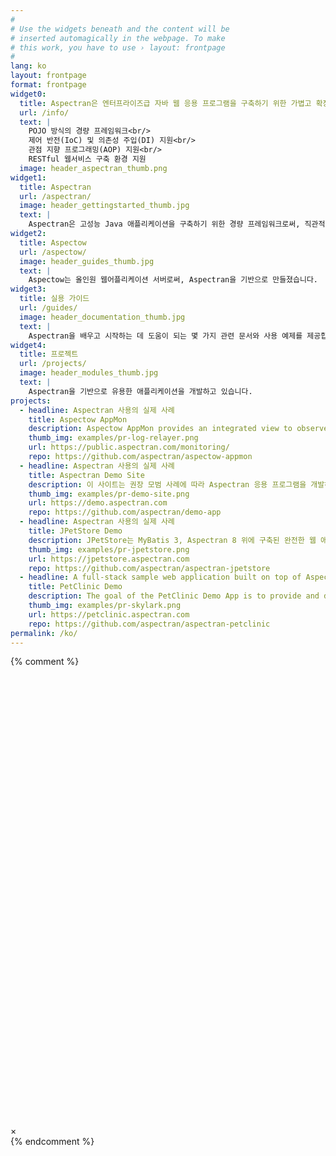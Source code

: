 ```yaml
---
#
# Use the widgets beneath and the content will be
# inserted automagically in the webpage. To make
# this work, you have to use › layout: frontpage
#
lang: ko
layout: frontpage
format: frontpage
widget0:
  title: Aspectran은 엔터프라이즈급 자바 웹 응용 프로그램을 구축하기 위한 가볍고 확장 가능한 프레임워크입니다.
  url: /info/
  text: |
    POJO 방식의 경량 프레임워크<br/>
    제어 반전(IoC) 및 의존성 주입(DI) 지원<br/>
    관점 지향 프로그래밍(AOP) 지원<br/>
    RESTful 웹서비스 구축 환경 지원
  image: header_aspectran_thumb.png
widget1:
  title: Aspectran
  url: /aspectran/
  image: header_gettingstarted_thumb.jpg
  text: |
    Aspectran은 고성능 Java 애플리케이션을 구축하기 위한 경량 프레임워크로써, 직관적이고 유연한 개발 환경을 제공합니다. 
widget2:
  title: Aspectow
  url: /aspectow/
  image: header_guides_thumb.jpg
  text: |
    Aspectow는 올인원 웹어플리케이션 서버로써, Aspectran을 기반으로 만들졌습니다. 
widget3:
  title: 실용 가이드
  url: /guides/
  image: header_documentation_thumb.jpg
  text: |
    Aspectran을 배우고 시작하는 데 도움이 되는 몇 가지 관련 문서와 사용 예제를 제공합니다.
widget4:
  title: 프로젝트
  url: /projects/
  image: header_modules_thumb.jpg
  text: |
    Aspectran을 기반으로 유용한 애플리케이션을 개발하고 있습니다.
projects:
  - headline: Aspectran 사용의 실제 사례
    title: Aspectow AppMon
    description: Aspectow AppMon provides an integrated view to observe logs and events of Aspectran-based application servers in real time.
    thumb_img: examples/pr-log-relayer.png
    url: https://public.aspectran.com/monitoring/
    repo: https://github.com/aspectran/aspectow-appmon
  - headline: Aspectran 사용의 실제 사례
    title: Aspectran Demo Site
    description: 이 사이트는 권장 모범 사례에 따라 Aspectran 응용 프로그램을 개발하는 방법을 보여주기 위해 만든 참조 응용 프로그램 모음입니다.
    thumb_img: examples/pr-demo-site.png
    url: https://demo.aspectran.com
    repo: https://github.com/aspectran/demo-app
  - headline: Aspectran 사용의 실제 사례
    title: JPetStore Demo
    description: JPetStore는 MyBatis 3, Aspectran 8 위에 구축된 완전한 웹 애플리케이션입니다.
    thumb_img: examples/pr-jpetstore.png
    url: https://jpetstore.aspectran.com
    repo: https://github.com/aspectran/aspectran-jpetstore
  - headline: A full-stack sample web application built on top of Aspectran 8
    title: PetClinic Demo
    description: The goal of the PetClinic Demo App is to provide and demonstrate a sample web application that leverages Aspectran and JPA.
    thumb_img: examples/pr-skylark.png
    url: https://petclinic.aspectran.com
    repo: https://github.com/aspectran/aspectran-petclinic
permalink: /ko/
---
```

{% comment %}
<div id="videoModal" class="reveal-modal large" data-reveal="">
  <div class="flex-video widescreen vimeo" style="display: block;">
    <iframe width="1280" height="720" src="" frameborder="0" allowfullscreen></iframe>
  </div>
  <a class="close-reveal-modal">&#215;</a>
</div>
{% endcomment %}
